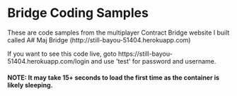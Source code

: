 # Bridge Coding Samples
<p>These are code samples from the multiplayer Contract Bridge website I built called A# Maj Bridge (http://still-bayou-51404.herokuapp.com)<p>
<p>If you want to see this code live, goto https://still-bayou-51404.herokuapp.com/login and use 'test' for password and username.<p>
<h4>NOTE: It may take 15+ seconds to load the first time as the container is likely sleeping.<h4>


